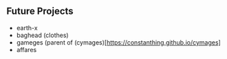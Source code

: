 ## Future Projects
- earth-x
- baghead (clothes)
- gameges (parent of (cymages)[https://constanthing.github.io/cymages]
- affares 
